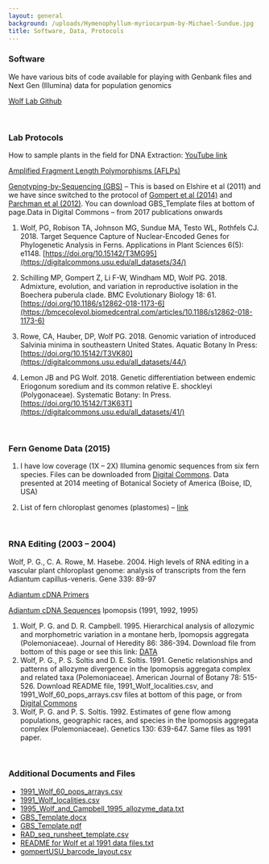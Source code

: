 ```yaml
---
layout: general
background: /uploads/Hymenophyllum-myriocarpum-by-Michael-Sundue.jpg
title: Software, Data, Protocols
---
```


### Software

We have various bits of code available for playing with Genbank files and Next Gen (Illumina) data for population genomics

[Wolf Lab Github](https://github.com/Wolflab)

<br />

### Lab Protocols

How to sample plants in the field for DNA Extraction: [YouTube link](https://www.youtube.com/watch?v=3gpHudx-whI)

[Amplified Fragment Length Polymorphisms (AFLPs)](http://paulwolflab.com/aflp-setup/)

[Genotyping-by-Sequencing (GBS)](http://paulwolflab.com/genotyping-by-sequencing/) – This is based on Elshire et al (2011) and we have since switched to the protocol of [Gompert et al (2014)](https://onlinelibrary.wiley.com/doi/full/10.1111/mec.12811) and [Parchman et al (2012)](https://onlinelibrary.wiley.com/doi/abs/10.1111/j.1365-294X.2012.05513.x). You can download GBS_Template files at bottom of page.Data in Digital Commons – from 2017 publications onwards

1. Wolf, PG, Robison TA, Johnson MG, Sundue MA, Testo WL, Rothfels CJ. 2018. Target Sequence Capture of Nuclear-Encoded Genes for Phylogenetic Analysis in Ferns. Applications in Plant Sciences 6(5): e1148. [https://doi.org/10.15142/T3MG95](https://digitalcommons.usu.edu/all_datasets/34/)

2. Schilling MP, Gompert Z, Li F-W, Windham MD, Wolf PG. 2018. Admixture, evolution, and variation in reproductive isolation in the Boechera puberula clade. BMC Evolutionary Biology 18: 61. [https://doi.org/10.1186/s12862-018-1173-6](https://bmcecolevol.biomedcentral.com/articles/10.1186/s12862-018-1173-6)

3. Rowe, CA, Hauber, DP, Wolf PG. 2018. Genomic variation of introduced Salvinia minima in southeastern United States. Aquatic Botany In Press: [https://doi.org/10.15142/T3VK80](https://digitalcommons.usu.edu/all_datasets/44/)

4. Lemon JB and PG Wolf. 2018. Genetic differentiation between endemic Eriogonum soredium and its common relative E. shockleyi (Polygonaceae). Systematic Botany: In Press. [https://doi.org/10.15142/T3K63T](https://digitalcommons.usu.edu/all_datasets/41/)

<br />

### Fern Genome Data (2015)

1. I have low coverage (1X – 2X) Illumina genomic sequences from six fern species. Files can be downloaded from [Digital Commons](https://digitalcommons.usu.edu/fern_genome/). Data presented at 2014 meeting of Botanical Society of America (Boise, ID, USA)

2. List of fern chloroplast genomes (plastomes) – [link](http://paulwolflab.com/data-protocols/fern_plastome_list/)

<br />

### RNA Editing (2003 – 2004)

Wolf, P. G., C. A. Rowe, M. Hasebe. 2004. High levels of RNA editing in a vascular plant chloroplast genome: analysis of transcripts from the fern Adiantum capillus-veneris. Gene 339: 89-97

[Adiantum cDNA Primers](http://paulwolflab.com/adiantum-cdna-primers/)

[Adiantum cDNA Sequences](http://paulwolflab.com/adiantum-cdna-sequences/) Ipomopsis (1991, 1992, 1995)

1. Wolf, P. G. and D. R. Campbell. 1995. Hierarchical analysis of allozymic and morphometric variation in a montane herb, Ipomopsis aggregata (Polemoniaceae). Journal of Heredity 86: 386-394. Download file from bottom of this page or see this link: [DATA](http://paulwolflab.com/ipomopsis-data/)
2. Wolf, P. G., P. S. Soltis and D. E. Soltis. 1991. Genetic relationships and patterns of allozyme divergence in the Ipomopsis aggregata complex and related taxa (Polemoniaceae). American Journal of Botany 78: 515-526. Download README file, 1991_Wolf_localities.csv, and 1991_Wolf_60_pops_arrays.csv files at bottom of this page, or from [Digital Commons](https://digitalcommons.usu.edu/biology_facpub/819/)
3. Wolf, P. G. and P. S. Soltis. 1992. Estimates of gene flow among populations, geographic races, and species in the Ipomopsis aggregata complex (Polemoniaceae). Genetics 130: 639-647. Same files as 1991 paper.

<br />

### Additional Documents and Files

- [1991_Wolf_60_pops_arrays.csv](https://docs.google.com/viewer?a=v&pid=sites&srcid=ZGVmYXVsdGRvbWFpbnxwYXVsd29sZnJlc2VhcmNofGd4OjQ4OTI3MGJhZGJlZGQyNTA)
- [1991_Wolf_localities.csv](https://docs.google.com/viewer?a=v&pid=sites&srcid=ZGVmYXVsdGRvbWFpbnxwYXVsd29sZnJlc2VhcmNofGd4OjM3NzBlNTMwNGIyNDc2ZWQ)
- [1995_Wolf_and_Campbell_1995_allozyme_data.txt](https://docs.google.com/viewer?a=v&pid=sites&srcid=ZGVmYXVsdGRvbWFpbnxwYXVsd29sZnJlc2VhcmNofGd4OjNiZGU1MjEzMzk2MTYxNDM)
- [GBS_Template.docx](https://docs.google.com/viewer?a=v&pid=sites&srcid=ZGVmYXVsdGRvbWFpbnxwYXVsd29sZnJlc2VhcmNofGd4OjFmOTQ3M2FlMjkwNGM1NDg)
- [GBS_Template.pdf](https://docs.google.com/viewer?a=v&pid=sites&srcid=ZGVmYXVsdGRvbWFpbnxwYXVsd29sZnJlc2VhcmNofGd4OjQyOGEyM2Q3OGRiMjg5MmU)
- [RAD_seq_runsheet_template.csv](https://docs.google.com/viewer?a=v&pid=sites&srcid=ZGVmYXVsdGRvbWFpbnxwYXVsd29sZnJlc2VhcmNofGd4OjM1N2NlZDI3NTdhODZmZjI)
- [README for Wolf et al 1991 data files.txt](https://docs.google.com/viewer?a=v&pid=sites&srcid=ZGVmYXVsdGRvbWFpbnxwYXVsd29sZnJlc2VhcmNofGd4OmRjNmIwMDE0MjVjYWU2ZQ)
- [gompertUSU_barcode_layout.csv](https://docs.google.com/viewer?a=v&pid=sites&srcid=ZGVmYXVsdGRvbWFpbnxwYXVsd29sZnJlc2VhcmNofGd4OjE2MTM5NTcxZmJlNjYyNTg)
